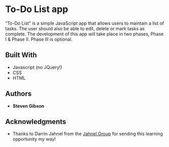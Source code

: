 # To-Do List app

“To-Do List” is a simple JavaScript app that allows users to maintain a list of tasks. The user should also be able to edit, delete or mark tasks as complete. The development of this app will take place in two phases, Phase I & Phase II.  Phase III is optional.


## Built With

* Javascript (no JQuery!)
* CSS
* HTML

## Authors

* **Steven Gibson**


## Acknowledgments

* Thanks to Darrin Jahnel from the [Jahnel Group](https://www.jahnelgroup.com/) for sending this learning opportunity my way!
